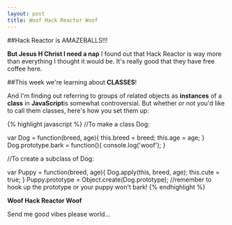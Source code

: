 ```yaml
---
layout: post
title: Woof Hack Reactor Woof
---
```


##Hack Reactor is AMAZEBALLS!!!

**But Jesus H Christ I need a nap**  I found out that Hack Reactor is way more than everything I thought it would be.  It's really good that they have free coffee here.

##This week we're learning about **CLASSES**!

And I'm finding out referring to groups of related objects as **instances** of a **class** in **JavaScript**is somewhat controversial.  But whether or not you'd like to call them classes, here's how you set them up:  

{% highlight javascript %}
//To make a class Dog:

var Dog = function(breed, age){
	this.breed = breed;
	this.age = age;
}
Dog.prototype.bark = function(){
	console.log('woof');
}

//To create a subclass of Dog:

var Puppy = function(breed, age){
	Dog.apply(this, breed, age);
	this.cute = true;
}
Puppy.prototype = Object.create(Dog.prototype);
//remember to hook up the prototype or your puppy won't bark!
{% endhighlight %}
 
**Woof Hack Reactor Woof**
 
Send me good vibes please world...
